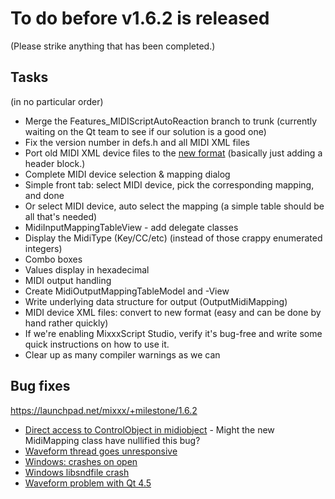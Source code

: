 # To do before v1.6.2 is released

(Please strike anything that has been completed.)

## Tasks

(in no particular order)

  - Merge the Features\_MIDIScriptAutoReaction branch to trunk
    (currently waiting on the Qt team to see if our solution is a good
    one)
  - Fix the version number in defs.h and all MIDI XML files
  - Port old MIDI XML device files to the [new
    format](midi_controller_mapping_file_format) (basically just adding
    a header block.)
  - Complete MIDI device selection & mapping dialog
  - Simple front tab: select MIDI device, pick the corresponding
    mapping, and done
  - Or select MIDI device, auto select the mapping (a simple table
    should be all that's needed)
  - MidiInputMappingTableView - add delegate classes
  - Display the MidiType (Key/CC/etc) (instead of those crappy
    enumerated integers)
  - Combo boxes
  - Values display in hexadecimal
  - MIDI output handling
  - Create MidiOutputMappingTableModel and -View
  - Write underlying data structure for output (OutputMidiMapping)
  - MIDI device XML files: convert to new format (easy and can be done
    by hand rather quickly)
  - If we're enabling MixxxScript Studio, verify it's bug-free and write
    some quick instructions on how to use it.
  - Clear up as many compiler warnings as we can

## Bug fixes

<https://launchpad.net/mixxx/+milestone/1.6.2>

  - [Direct access to ControlObject in
    midiobject](https://bugs.launchpad.net/mixxx/+bug/302684) - Might
    the new MidiMapping class have nullified this bug?
  - [Waveform thread goes
    unresponsive](https://bugs.launchpad.net/mixxx/+bug/257457)
  - [Windows: crashes on
    open](https://bugs.launchpad.net/mixxx/+bug/223464)
  - [Windows libsndfile
    crash](https://bugs.launchpad.net/mixxx/+bug/259587)
  - [Waveform problem with
    Qt 4.5](https://bugs.launchpad.net/mixxx/+bug/323350)
